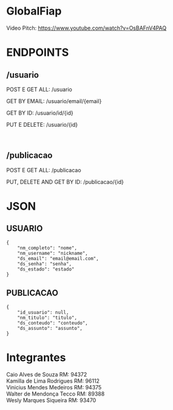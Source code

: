 # GlobalFiap

Video Pitch: https://www.youtube.com/watch?v=OsBAFnV4PAQ <br/>


# ENDPOINTS

<h2>/usuario</h2>
  
  POST E GET ALL: /usuario

  GET BY EMAIL: /usuario/email/{email}
  
  GET BY ID: /usuario/id/{id}

  PUT E DELETE: /usuario/{id}
  
<br/>

<h2>/publicacao</h2>

  POST E GET ALL: /publicacao
  
  PUT, DELETE AND GET BY ID: /publicacao/{id}
  
  

# JSON

  <h2>USUARIO</h2>
  
    {
        "nm_completo": "nome",
        "nm_username": "nickname",
        "ds_email": "email@email.com",
        "ds_senha": "senha",
        "ds_estado": "estado"
    }
  
  <h2>PUBLICACAO</h2>
  
    {
        "id_usuario": null,
        "nm_titulo": "titulo",
        "ds_conteudo": "conteudo",
        "ds_assunto": "assunto",
    }
  
# Integrantes

Caio Alves de Souza RM: 94372 <br/>
Kamilla de Lima Rodrigues RM: 96112 <br/>
Vinicius Mendes Medeiros RM: 94375 <br/>
Walter de Mendonça Tecco RM: 89388 <br/>
Wesly Marques Siqueira RM: 93470
